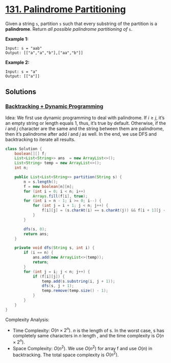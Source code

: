 # [131. Palindrome Partitioning](https://leetcode.com/problems/palindrome-partitioning/)

Given a string `s`, partition `s` such that every substring of the partition is a **palindrome**. Return _all possible palindrome partitioning of_ `s`.

**Example 1:**

```
Input: s = "aab"
Output: [["a","a","b"],["aa","b"]]
```

**Example 2:**

```
Input: s = "a"
Output: [["a"]]
```

## Solutions
### [Backtracking + Dynamic Programming](PalindromePartitioning.java)

Idea: We first use dynamic programming to deal with palindrome. If $i \ge j$, it’s an empty string or length equals 1, thus, it’s true by default. Otherwise, if the $i$ and $j$ character are the same and the string between them are palindrome, then it’s palindrome after add $i$ and $j$ as well. In the end, we use DFS and backtracking to iterate all results.

```java
class Solution {
    boolean[][] f;
    List<List<String>> ans  = new ArrayList<>();
    List<String> temp = new ArrayList<>();
    int n;

    public List<List<String>> partition(String s) {
        n = s.length();
        f = new boolean[n][n];
        for (int i = 0; i < n; i++)
            Arrays.fill(f[i], true);
        for (int i = n - 1; i >= 0; i--) {
            for (int j = i + 1; j < n; j++) {
                f[i][j] = (s.charAt(i) == s.charAt(j)) && f[i + 1][j - 1];
            }
        }

        dfs(s, 0);
        return ans;
    }

    private void dfs(String s, int i) {
        if (i == n) {
            ans.add(new ArrayList<>(temp));
            return;
        }
        for (int j = i; j < n; j++) {
            if (f[i][j]) {
                temp.add(s.substring(i, j + 1));
                dfs(s, j + 1);
                temp.remove(temp.size() - 1);
            }
        }
    }
}
```

Complexity Analysis:

- Time Complexity: $O(n\times2^n)$. $n$ is the length of s. In the worst case, s has completely same characters in $n$ length , and the time complexity is $O(n\times2^n)$.
- Space Complexity: $O(n^2)$. We use $O(n^2)$ for array f and use $O(n)$ in backtracking. The total space complexity is $O(n^2)$.
